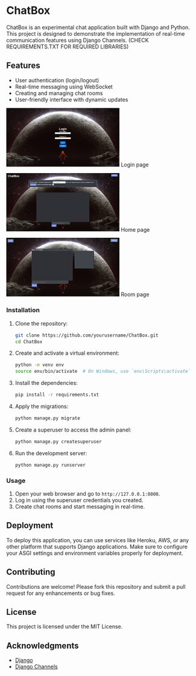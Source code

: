# ChatBox

ChatBox is an experimental chat application built with Django and Python. This project is designed to demonstrate the implementation of real-time communication features using Django Channels.
(CHECK REQUIREMENTS.TXT FOR REQUIRED LIBRARIES)

## Features

- User authentication (login/logout)
- Real-time messaging using WebSocket
- Creating and managing chat rooms
- User-friendly interface with dynamic updates

<img width=300 src="assets/login.jpg" alt="alternative icon"> Login page

<img width=300 src="assets/home.jpg" alt="alternative icon"> Home page

<img width=300 src="assets/room.jpg" alt="alternative icon"> Room page

### Installation

1. Clone the repository:
    ```bash
    git clone https://github.com/yourusername/ChatBox.git
    cd ChatBox
    ```

2. Create and activate a virtual environment:
    ```bash
    python -m venv env
    source env/bin/activate  # On Windows, use `env\Scripts\activate`
    ```

3. Install the dependencies:
    ```bash
    pip install -r requirements.txt
    ```

4. Apply the migrations:
    ```bash
    python manage.py migrate
    ```

5. Create a superuser to access the admin panel:
    ```bash
    python manage.py createsuperuser
    ```

6. Run the development server:
    ```bash
    python manage.py runserver
    ```

### Usage

1. Open your web browser and go to `http://127.0.0.1:8000`.
2. Log in using the superuser credentials you created.
3. Create chat rooms and start messaging in real-time.

## Deployment

To deploy this application, you can use services like Heroku, AWS, or any other platform that supports Django applications. Make sure to configure your ASGI settings and environment variables properly for deployment.

## Contributing

Contributions are welcome! Please fork this repository and submit a pull request for any enhancements or bug fixes.

## License

This project is licensed under the MIT License.

## Acknowledgments

- [Django](https://www.djangoproject.com/)
- [Django Channels](https://channels.readthedocs.io/en/stable/)
